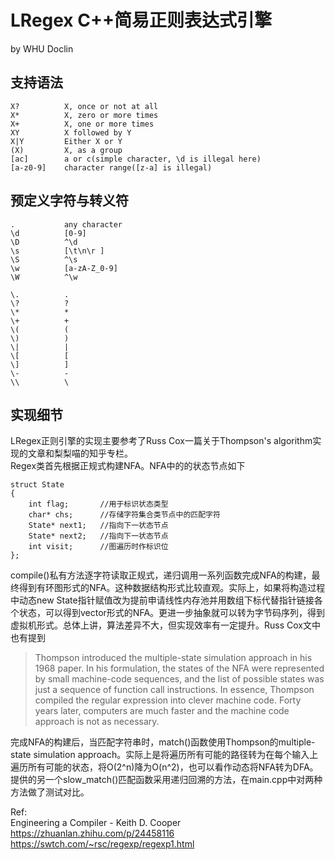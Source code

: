 # LRegex C++简易正则表达式引擎
by WHU Doclin

## 支持语法
```
X?          X, once or not at all
X*          X, zero or more times
X+          X, one or more times
XY          X followed by Y
X|Y         Either X or Y
(X)         X, as a group
[ac]        a or c(simple character, \d is illegal here)
[a-z0-9]    character range([z-a] is illegal)
```
## 预定义字符与转义符
```
.           any character
\d          [0-9]
\D          ^\d
\s          [\t\n\r ]
\S          ^\s
\w          [a-zA-Z_0-9]
\W          ^\w

\.          .
\?          ?
\*          *
\+          +
\(          (
\)          )
\|          |
\[          [
\]          ]
\-          -
\\          \
```
## 实现细节
LRegex正则引擎的实现主要参考了Russ Cox一篇关于Thompson's algorithm实现的文章和梨梨喵的知乎专栏。  
Regex类首先根据正规式构建NFA。NFA中的的状态节点如下
```
struct State
{
    int flag;       //用于标识状态类型
    char* chs;      //存储字符集合类节点中的匹配字符
    State* next1;   //指向下一状态节点
    State* next2;   //指向下一状态节点
    int visit;      //图遍历时作标识位
};
```
compile()私有方法逐字符读取正规式，递归调用一系列函数完成NFA的构建，最终得到有环图形式的NFA。这种数据结构形式比较直观。实际上，如果将构造过程中动态new State指针赋值改为提前申请线性内存池并用数组下标代替指针链接各个状态，可以得到vector形式的NFA。更进一步抽象就可以转为字节码序列，得到虚拟机形式。总体上讲，算法差异不大，但实现效率有一定提升。Russ Cox文中也有提到

>Thompson introduced the multiple-state simulation approach in his 1968 paper. In his formulation, the states of the NFA were represented by small machine-code sequences, and the list of possible states was just a sequence of function call instructions. In essence, Thompson compiled the regular expression into clever machine code. Forty years later, computers are much faster and the machine code approach is not as necessary. 

完成NFA的构建后，当匹配字符串时，match()函数使用Thompson的multiple-state simulation approach。实际上是将遍历所有可能的路径转为在每个输入上遍历所有可能的状态，将O(2^n)降为O(n^2)，也可以看作动态将NFA转为DFA。提供的另一个slow_match()匹配函数采用递归回溯的方法，在main.cpp中对两种方法做了测试对比。

Ref:  
Engineering a Compiler - Keith D. Cooper  
https://zhuanlan.zhihu.com/p/24458116  
https://swtch.com/~rsc/regexp/regexp1.html  